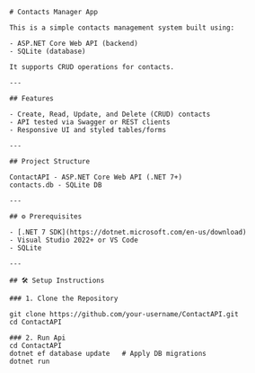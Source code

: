     # Contacts Manager App

    This is a simple contacts management system built using:

    - ASP.NET Core Web API (backend)
    - SQLite (database)

    It supports CRUD operations for contacts.

    ---

    ## Features

    - Create, Read, Update, and Delete (CRUD) contacts
    - API tested via Swagger or REST clients
    - Responsive UI and styled tables/forms

    ---

    ## Project Structure

    ContactAPI - ASP.NET Core Web API (.NET 7+)
    contacts.db - SQLite DB

    ---

    ## ⚙️ Prerequisites

    - [.NET 7 SDK](https://dotnet.microsoft.com/en-us/download)
    - Visual Studio 2022+ or VS Code
    - SQLite

    ---

    ## 🛠️ Setup Instructions

    ### 1. Clone the Repository

    git clone https://github.com/your-username/ContactAPI.git
    cd ContactAPI

    ### 2. Run Api 
    cd ContactAPI
    dotnet ef database update   # Apply DB migrations
    dotnet run
